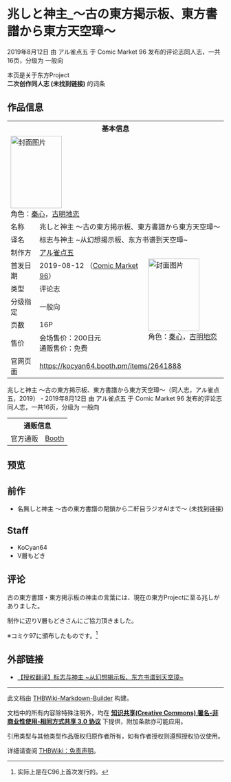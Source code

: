 # 兆しと神主_～古の東方掲示板、東方書譜から東方天空璋～

<!-- source html: G:\repos\THBWiki-Markdown-Builder\THBWikiMarkdown\Temp\main\9\98\ns0%3A%E5%85%86%E3%81%97%E3%81%A8%E7%A5%9E%E4%B8%BB_%EF%BD%9E%E5%8F%A4%E3%81%AE%E6%9D%B1%E6%96%B9%E6%8E%B2%E7%A4%BA%E6%9D%BF%E3%80%81%E6%9D%B1%E6%96%B9%E6%9B%B8%E8%AD%9C%E3%81%8B%E3%82%89%E6%9D%B1%E6%96%B9%E5%A4%A9%E7%A9%BA%E7%92%8B%EF%BD%9E.html -->

2019年8月12日 由 アル雀点五 于 Comic Market 96 发布的评论志同人志，一共16页，分级为 一般向

本页是关于东方Project  
 **二次创作同人志 (未找到链接)** 的词条

## 作品信息

<table><tbody><tr><th colspan="3">基本信息</th></tr><tr><td class="cover-artwork-mobile" colspan="2"><a href="/%E6%96%87%E4%BB%B6:%E5%85%86%E3%81%97%E3%81%A8%E7%A5%9E%E4%B8%BB_%EF%BD%9E%E5%8F%A4%E3%81%AE%E6%9D%B1%E6%96%B9%E6%8E%B2%E7%A4%BA%E6%9D%BF%E3%80%81%E6%9D%B1%E6%96%B9%E6%9B%B8%E8%AD%9C%E3%81%8B%E3%82%89%E6%9D%B1%E6%96%B9%E5%A4%A9%E7%A9%BA%E7%92%8B%EF%BD%9E%E5%B0%81%E9%9D%A2.png" class="image" title="封面图片"><img alt="封面图片" src="https://upload.thwiki.cc/thumb/e/e1/%E5%85%86%E3%81%97%E3%81%A8%E7%A5%9E%E4%B8%BB_%EF%BD%9E%E5%8F%A4%E3%81%AE%E6%9D%B1%E6%96%B9%E6%8E%B2%E7%A4%BA%E6%9D%BF%E3%80%81%E6%9D%B1%E6%96%B9%E6%9B%B8%E8%AD%9C%E3%81%8B%E3%82%89%E6%9D%B1%E6%96%B9%E5%A4%A9%E7%A9%BA%E7%92%8B%EF%BD%9E%E5%B0%81%E9%9D%A2.png/119px-%E5%85%86%E3%81%97%E3%81%A8%E7%A5%9E%E4%B8%BB_%EF%BD%9E%E5%8F%A4%E3%81%AE%E6%9D%B1%E6%96%B9%E6%8E%B2%E7%A4%BA%E6%9D%BF%E3%80%81%E6%9D%B1%E6%96%B9%E6%9B%B8%E8%AD%9C%E3%81%8B%E3%82%89%E6%9D%B1%E6%96%B9%E5%A4%A9%E7%A9%BA%E7%92%8B%EF%BD%9E%E5%B0%81%E9%9D%A2.png" decoding="async" loading="lazy" width="119" height="168" srcset="https://upload.thwiki.cc/thumb/e/e1/%E5%85%86%E3%81%97%E3%81%A8%E7%A5%9E%E4%B8%BB_%EF%BD%9E%E5%8F%A4%E3%81%AE%E6%9D%B1%E6%96%B9%E6%8E%B2%E7%A4%BA%E6%9D%BF%E3%80%81%E6%9D%B1%E6%96%B9%E6%9B%B8%E8%AD%9C%E3%81%8B%E3%82%89%E6%9D%B1%E6%96%B9%E5%A4%A9%E7%A9%BA%E7%92%8B%EF%BD%9E%E5%B0%81%E9%9D%A2.png/178px-%E5%85%86%E3%81%97%E3%81%A8%E7%A5%9E%E4%B8%BB_%EF%BD%9E%E5%8F%A4%E3%81%AE%E6%9D%B1%E6%96%B9%E6%8E%B2%E7%A4%BA%E6%9D%BF%E3%80%81%E6%9D%B1%E6%96%B9%E6%9B%B8%E8%AD%9C%E3%81%8B%E3%82%89%E6%9D%B1%E6%96%B9%E5%A4%A9%E7%A9%BA%E7%92%8B%EF%BD%9E%E5%B0%81%E9%9D%A2.png 1.5x, https://upload.thwiki.cc/thumb/e/e1/%E5%85%86%E3%81%97%E3%81%A8%E7%A5%9E%E4%B8%BB_%EF%BD%9E%E5%8F%A4%E3%81%AE%E6%9D%B1%E6%96%B9%E6%8E%B2%E7%A4%BA%E6%9D%BF%E3%80%81%E6%9D%B1%E6%96%B9%E6%9B%B8%E8%AD%9C%E3%81%8B%E3%82%89%E6%9D%B1%E6%96%B9%E5%A4%A9%E7%A9%BA%E7%92%8B%EF%BD%9E%E5%B0%81%E9%9D%A2.png/238px-%E5%85%86%E3%81%97%E3%81%A8%E7%A5%9E%E4%B8%BB_%EF%BD%9E%E5%8F%A4%E3%81%AE%E6%9D%B1%E6%96%B9%E6%8E%B2%E7%A4%BA%E6%9D%BF%E3%80%81%E6%9D%B1%E6%96%B9%E6%9B%B8%E8%AD%9C%E3%81%8B%E3%82%89%E6%9D%B1%E6%96%B9%E5%A4%A9%E7%A9%BA%E7%92%8B%EF%BD%9E%E5%B0%81%E9%9D%A2.png 2x" data-file-width="1383" data-file-height="1952"></a><div class="cover-char">角色：<a href="./秦心.md" title="秦心">秦心</a>，<a href="./古明地恋.md" title="古明地恋">古明地恋</a></div></td>
</tr><tr><td class="label">名称</td><td colspan="2"> 兆しと神主 ～古の東方掲示板、東方書譜から東方天空璋～ </td></tr><tr><td class="label">译名</td><td colspan="2"> 标志与神主 ~从幻想揭示板、东方书谱到天空璋~ </td></tr><tr><td class="label">制作方</td><td><a href="./アル雀点五.md" title="アル雀点五">アル雀点五</a></td><td class="cover-artwork" rowspan="6" style="min-width:168px;"><a href="/%E6%96%87%E4%BB%B6:%E5%85%86%E3%81%97%E3%81%A8%E7%A5%9E%E4%B8%BB_%EF%BD%9E%E5%8F%A4%E3%81%AE%E6%9D%B1%E6%96%B9%E6%8E%B2%E7%A4%BA%E6%9D%BF%E3%80%81%E6%9D%B1%E6%96%B9%E6%9B%B8%E8%AD%9C%E3%81%8B%E3%82%89%E6%9D%B1%E6%96%B9%E5%A4%A9%E7%A9%BA%E7%92%8B%EF%BD%9E%E5%B0%81%E9%9D%A2.png" class="image" title="封面图片"><img alt="封面图片" src="https://upload.thwiki.cc/thumb/e/e1/%E5%85%86%E3%81%97%E3%81%A8%E7%A5%9E%E4%B8%BB_%EF%BD%9E%E5%8F%A4%E3%81%AE%E6%9D%B1%E6%96%B9%E6%8E%B2%E7%A4%BA%E6%9D%BF%E3%80%81%E6%9D%B1%E6%96%B9%E6%9B%B8%E8%AD%9C%E3%81%8B%E3%82%89%E6%9D%B1%E6%96%B9%E5%A4%A9%E7%A9%BA%E7%92%8B%EF%BD%9E%E5%B0%81%E9%9D%A2.png/119px-%E5%85%86%E3%81%97%E3%81%A8%E7%A5%9E%E4%B8%BB_%EF%BD%9E%E5%8F%A4%E3%81%AE%E6%9D%B1%E6%96%B9%E6%8E%B2%E7%A4%BA%E6%9D%BF%E3%80%81%E6%9D%B1%E6%96%B9%E6%9B%B8%E8%AD%9C%E3%81%8B%E3%82%89%E6%9D%B1%E6%96%B9%E5%A4%A9%E7%A9%BA%E7%92%8B%EF%BD%9E%E5%B0%81%E9%9D%A2.png" decoding="async" loading="lazy" width="119" height="168" srcset="https://upload.thwiki.cc/thumb/e/e1/%E5%85%86%E3%81%97%E3%81%A8%E7%A5%9E%E4%B8%BB_%EF%BD%9E%E5%8F%A4%E3%81%AE%E6%9D%B1%E6%96%B9%E6%8E%B2%E7%A4%BA%E6%9D%BF%E3%80%81%E6%9D%B1%E6%96%B9%E6%9B%B8%E8%AD%9C%E3%81%8B%E3%82%89%E6%9D%B1%E6%96%B9%E5%A4%A9%E7%A9%BA%E7%92%8B%EF%BD%9E%E5%B0%81%E9%9D%A2.png/178px-%E5%85%86%E3%81%97%E3%81%A8%E7%A5%9E%E4%B8%BB_%EF%BD%9E%E5%8F%A4%E3%81%AE%E6%9D%B1%E6%96%B9%E6%8E%B2%E7%A4%BA%E6%9D%BF%E3%80%81%E6%9D%B1%E6%96%B9%E6%9B%B8%E8%AD%9C%E3%81%8B%E3%82%89%E6%9D%B1%E6%96%B9%E5%A4%A9%E7%A9%BA%E7%92%8B%EF%BD%9E%E5%B0%81%E9%9D%A2.png 1.5x, https://upload.thwiki.cc/thumb/e/e1/%E5%85%86%E3%81%97%E3%81%A8%E7%A5%9E%E4%B8%BB_%EF%BD%9E%E5%8F%A4%E3%81%AE%E6%9D%B1%E6%96%B9%E6%8E%B2%E7%A4%BA%E6%9D%BF%E3%80%81%E6%9D%B1%E6%96%B9%E6%9B%B8%E8%AD%9C%E3%81%8B%E3%82%89%E6%9D%B1%E6%96%B9%E5%A4%A9%E7%A9%BA%E7%92%8B%EF%BD%9E%E5%B0%81%E9%9D%A2.png/238px-%E5%85%86%E3%81%97%E3%81%A8%E7%A5%9E%E4%B8%BB_%EF%BD%9E%E5%8F%A4%E3%81%AE%E6%9D%B1%E6%96%B9%E6%8E%B2%E7%A4%BA%E6%9D%BF%E3%80%81%E6%9D%B1%E6%96%B9%E6%9B%B8%E8%AD%9C%E3%81%8B%E3%82%89%E6%9D%B1%E6%96%B9%E5%A4%A9%E7%A9%BA%E7%92%8B%EF%BD%9E%E5%B0%81%E9%9D%A2.png 2x" data-file-width="1383" data-file-height="1952"></a><div class="cover-char">角色：<a href="./秦心.md" title="秦心">秦心</a>，<a href="./古明地恋.md" title="古明地恋">古明地恋</a></div></td>
</tr><tr><td class="label">首发日期</td><td>2019-08-12&#160;（<a href="/展会作品列表?e=Comic+Market%2396">Comic Market 96</a>）</td></tr><tr><td class="label">类型</td><td>评论志</td></tr><tr><td class="label">分级指定</td><td>一般向</td></tr><tr><td class="label">页数</td><td>16P</td></tr><tr><td class="label">售价</td><td>会场售价：200日元<br>通贩售价：免费</td></tr>
<tr><td class="label">官网页面</td><td colspan="2"><a rel="nofollow" class="external free" href="https://kocyan64.booth.pm/items/2641888">https://kocyan64.booth.pm/items/2641888</a></td></tr></tbody></table>

兆しと神主 ～古の東方掲示板、東方書譜から東方天空璋～（同人志，アル雀点五，2019） - 2019年8月12日 由 アル雀点五 于 Comic Market 96 发布的评论志同人志，一共16页，分级为 一般向

<table><tbody><tr><th colspan="3">通贩信息</th></tr><tr><td class="label">官方通贩</td><td colspan="2"><a rel="nofollow" class="external text" href="https://kocyan64.booth.pm/items/2641888">Booth</a></td></tr></tbody></table>



## 预览

## 前作
- 名無しと神主 ～古の東方書譜の閉鎖から二軒目ラジオAIまで～ (未找到链接)


## Staff
- KoCyan64
- V層もどき


## 评论

  
古の東方書譜・東方掲示板の神主の言葉には、現在の東方Projectに至る兆しがありました。  

制作に辺りV層もどきさんにご協力頂きました。  

※コミケ97に頒布したものです。[^cite_note-1]
  



## 外部链接
- [【授权翻译】标志与神主 ~从幻想揭示板、东方书谱到天空璋~](https://www.bilibili.com/read/cv14664968)


[^cite_note-1]: 实际上是在C96上首次发行的。

  
  

  





---

此文档由 [THBWiki-Markdown-Builder](https://github.com/Delsin-Yu/THBWiki-Markdown-Builder) 构建。

文档中的所有内容除特殊注明外，均在 [**知识共享(Creative Commons) 署名-非商业性使用-相同方式共享 3.0 协议**](https://creativecommons.org/licenses/by-sa/3.0/deed.zh-hans) 下提供，附加条款亦可能应用。

引用类型与其他类型作品版权归原作者所有，如有作者授权则遵照授权协议使用。

详细请查阅 [THBWiki：免责声明](https://thbwiki.cc/THBWiki:%E5%85%8D%E8%B4%A3%E5%A3%B0%E6%98%8E)。


